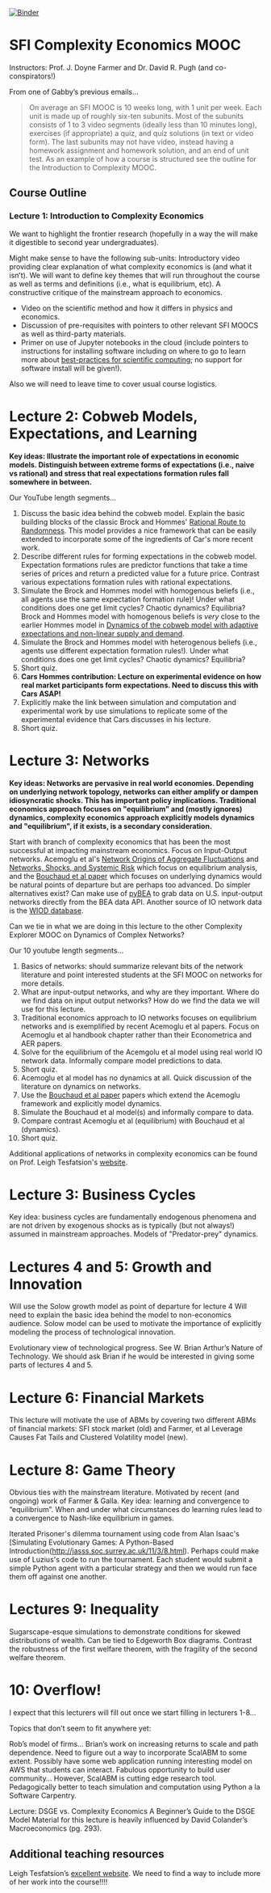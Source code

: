 [![Binder](http://mybinder.org/badge.svg)](http://mybinder.org/repo/davidrpugh/sfi-complexity-mooc)

# SFI Complexity Economics MOOC

Instructors: Prof. J. Doyne Farmer and Dr. David R. Pugh (and co-conspirators!)

From one of Gabby’s previous emails…

> On average an SFI MOOC is 10 weeks long, with 1 unit per week.  Each unit is made up of roughly six-ten subunits.  Most of the subunits consists of 1 to 3 video segments (ideally less than 10 minutes long), exercises (if appropriate) a quiz, and quiz solutions (in text or video form).  The last subunits may not have video, instead having a homework assignment and homework solution, and an end of unit test. As an example of how a course is structured see the outline for the Introduction to Complexity MOOC.

## Course Outline

### Lecture 1: Introduction to Complexity Economics
We want to highlight the frontier research (hopefully in a way the will make it digestible to second year undergraduates).

Might make sense to have the following sub-units:
Introductory video providing clear explanation of what complexity economics is (and what it isn’t). We will want to define key themes that will run throughout the course as well as terms and definitions (i.e., what is equilibrium, etc).  A constructive critique of the mainstream approach to economics.

* Video on the scientific method and how it differs in physics and economics.
* Discussion of pre-requisites with pointers to other relevant SFI MOOCS as well as third-party materials.
* Primer on use of Jupyter notebooks in the cloud (include pointers to instructions for installing software including on where to go to learn more about [best-practices for scientific computing](http://journals.plos.org/plosbiology/article?id=10.1371/journal.pbio.1001745); no support for software install will be given!).

Also we will need to leave time to cover usual course logistics.

# Lecture 2: Cobweb Models, Expectations, and Learning
**Key ideas: Illustrate the important role of expectations in economic models. Distinguish between extreme forms of expectations (i.e., naive vs rational) and stress that real expectations formation rules fall somewhere in between.**

Our YouTube length segments...

1. Discuss the basic idea behind the cobweb model. Explain the basic building blocks of the classic Brock and Hommes' [Rational Route to Randomness](http://www.ssc.wisc.edu/~wbrock/rp457a.pdf). This model provides a nice framework that can be easily extended to incorporate some of the ingredients of Car's more recent work.
2. Describe different rules for forming expectations in the cobweb model.  Expectation formations rules are predictor functions that take a time series of prices and return a predicted value for a future price.  Contrast various expectations formation rules with rational expectations.
3. Simulate the Brock and Hommes model with homogenous beliefs (i.e., all agents use the same expectation formation rule)! Under what conditions does one get limit cycles? Chaotic dynamics? Equilibria? Brock and Hommes model with homogenous beliefs is *very* close to the earlier Hommes model in [Dynamics of the cobweb model with adaptive expectations and non-linear supply and demand](http://www.parisschoolofeconomics.eu/docs/guesnerie-roger/hommes94.pdf).
4. Simulate the Brock and Hommes model with heterogenous beliefs (i.e., agents use different expectation formation rules!). Under what conditions does one get limit cycles? Chaotic dynamics? Equilibria?
5. Short quiz.
6. **Cars Hommes contribution: Lecture on experimental evidence on how real market participants form expectations.  Need to discuss this with Cars ASAP!**
7. Explicitly make the link between simulation and computation and experimental work by use simulations to replicate some of the experimental evidence that Cars discusses in his lecture.
8. Short quiz.

# Lecture 3: Networks
**Key ideas: Networks are pervasive in real world economies. Depending on underlying network topology, networks can either amplify or dampen idiosyncratic shocks. This has important policy implications. Traditional economics approach focuses on "equilibrium" and (mostly ignores) dynamics, complexity economics approach explicitly models dynamics and "equilibrium", if it exists, is a secondary consideration.**

Start with branch of complexity economics that has been the most successful at impacting mainstream economics.  Focus on Input-Output networks. Acemoglu et al's [Network Origins of Aggregate Fluctuations](http://economics.mit.edu/files/8135) and [Networks, Shocks, and Systemic Risk](http://economics.mit.edu/files/10423) which focus on equilibrium analysis, and the [Bouchaud et al paper](http://arxiv.org/pdf/1406.5022.pdf) which focuses on underlying dynamics would be natural points of departure but are perhaps too advanced. Do simpler alternatives exist? Can make use of [pyBEA](https://github.com/davidrpugh/pyBEA) to grab data on U.S. input-output networks directly from the BEA data API. Another source  of IO network data is the [WIOD database](http://www.wiod.org/new_site/database/wiots.htm).

Can we tie in what we are doing in this lecture to the other Complexity Explorer MOOC on Dynamics of Complex Networks?

Our 10 youtube length segments...

1. Basics of networks: should summarize relevant bits of the network literature and point interested students at the SFI MOOC on networks for more details.
2. What are input-output networks, and why are they important.  Where do we find data on input output networks? How do we find the data we will use for this lecture.
3. Traditional economics approach to IO networks focuses on equilibrium networks and is exemplified by recent Acemoglu et al papers. Focus on Acemoglu et al handbook chapter rather than their Econometrica and AER papers.
4. Solve for the equilibrium of the Acemgolu et al model using real world IO network data. Informally compare model predictions to data.
5. Short quiz.
6. Acemoglu et al model has no dynamics at all. Quick discussion of the literature on dynamics on networks.  
7. Use the [Bouchaud et al paper](http://arxiv.org/pdf/1406.5022.pdf) papers which extend the Acemoglu framework and explicitly model dynamics.
8. Simulate the Bouchaud et al model(s) and informally compare to data.
9. Compare contrast Acemoglu et al (equilibrium) with Bouchaud et al (dynamics).
10. Short quiz.

Additional applications of networks in complexity economics can be found on Prof. Leigh Tesfatsion's [website](http://www2.econ.iastate.edu/tesfatsi/anetwork.htm).

# Lecture 3: Business Cycles
Key idea: business cycles are fundamentally endogenous phenomena and are not driven by exogenous shocks as is typically (but not always!) assumed in mainstream approaches.  Models of "Predator-prey" dynamics.

# Lectures 4 and 5: Growth and Innovation
Will use the Solow growth model as point of departure for lecture 4  Will need to explain the basic idea behind the model to non-economics audience. Solow model can be used to motivate the importance of explicitly modeling the process of technological innovation.

Evolutionary view of technological progress. See W. Brian Arthur’s Nature of Technology.  We should ask Brian if he would be interested in giving some parts of lectures 4 and 5.

# Lecture 6: Financial Markets
This lecture will motivate the use of ABMs by covering two different ABMs of financial markets: SFI stock market (old) and Farmer, et al Leverage Causes Fat Tails and Clustered Volatility model (new).

# Lecture 8: Game Theory
Obvious ties with the mainstream literature.  Motivated by recent (and ongoing) work of Farmer & Galla.  Key idea: learning and convergence to “equilibrium”. When and under what circumstances do learning rules lead to a convergence to Nash-like equilibrium in games.

Iterated Prisoner's dilemma tournament using code from Alan Isaac's [Simulating Evolutionary Games: A Python-Based Introduction(http://jasss.soc.surrey.ac.uk/11/3/8.html).  Perhaps could make use of Luzius's code to run the tournament.  Each student would submit a simple Python agent with a particular strategy and then we would run face them off against one another.

# Lectures 9: Inequality
Sugarscape-esque simulations to demonstrate conditions for skewed distributions of wealth.  Can be tied to Edgeworth Box diagrams.  Contrast the robustness of the first welfare theorem, with the fragility of the second welfare theorem.

# 10: Overflow!
I expect that this lecturers will fill out once we start filling in lecturers 1-8…

Topics that don’t seem to fit anywhere yet:

Rob’s model of firms…
Brian’s work on increasing returns to scale and path dependence.
Need to figure out a way to incorporate ScalABM to some extent. Possibly have some web application running interesting model on AWS that students can interact. Fabulous opportunity to build user community…
However, ScalABM is cutting edge research tool.  Pedagogically better to teach simulation and computation using Python a la Software Carpentry.  

Lecture: DSGE vs. Complexity Economics
A Beginner’s Guide to the DSGE Model
Material for this lecture is heavily influenced by David Colander’s Macroeconomics (pg. 293).

## Additional teaching resources
Leigh Tesfatsion’s [excellent website](http://www2.econ.iastate.edu/tesfatsi/ace.htm).  We need to find a way to include more of her work into the course!!!!
